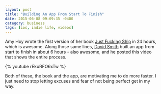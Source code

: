 ```yaml
---
layout: post
title: "Building An App From Start To Finish"
date: 2015-06-08 09:09:35 -0400
category: business
tags: [ios, indie life, videos]
---
```

Amy Hoy wrote the first version of her book [Just Fucking Ship][2] in 24 hours, which is awesome. Along those same lines, [David Smith][1] built an app from start to finish in about 6 hours - also awesome, and he posted this video that shows the entire process.

{% youtube rEkuRFO6xTw %}

Both of these, the book and the app, are motivating me to do more faster. I just need to stop letting excuses and fear of not being perfect get in my way.

[1]: https://twitter.com/_davidsmith
[2]: https://unicornfree.com/just-fucking-ship
